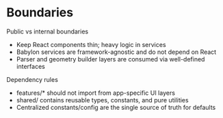 # Boundaries

Public vs internal boundaries
- Keep React components thin; heavy logic in services
- Babylon services are framework-agnostic and do not depend on React
- Parser and geometry builder layers are consumed via well-defined interfaces

Dependency rules
- features/* should not import from app-specific UI layers
- shared/ contains reusable types, constants, and pure utilities
- Centralized constants/config are the single source of truth for defaults
